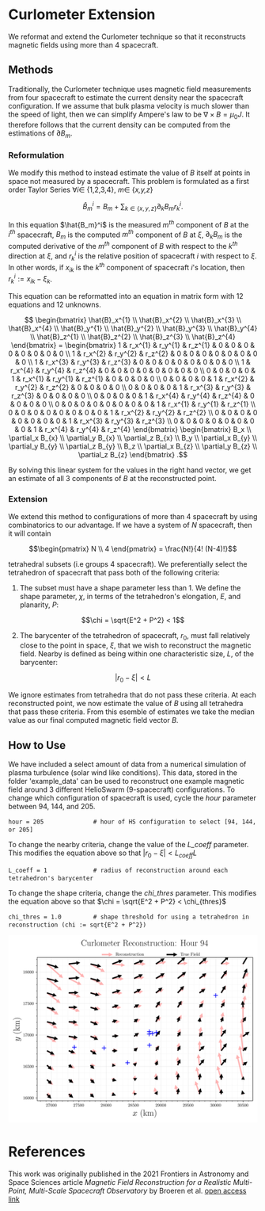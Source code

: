 # Curlometer Extension
We reformat and extend the Curlometer technique so that it reconstructs magnetic fields using more than 4 spacecraft.

## Methods
Traditionally, the Curlometer technique uses magnetic field measurements from four spacecraft to estimate the current density near the spacecraft configuration. If we assume that bulk plasma velocity is much slower than the speed of light, then we can simplify Ampere's law to be $\nabla \times B = \mu_0 J$. It therefore follows that the current density can be computed from the estimations of $\partial B_m$.

### Reformulation
We modify this method to instead estimate the value of $B$ itself at points in space not measured by a spacecraft. This problem is formulated as a first order Taylor Series $\forall i \in$ {1,2,3,4}, $m \in$ {*x,y,z*}

```math
\hat{B}_m^i=B_m+\sum_{k \in \{x,y,z\}} \partial_k B_{m} r_{k}^{i}.
```

In this equation $\hat{B_m}^i$ is the measured $m^{th}$ component of $B$ at the $i^{th}$ spacecraft, $B_m$ is the computed $m^{th}$ component of $B$ at $\xi$, $\partial_k B_{m}$ is the computed derivative of the $m^{th}$ component of $B$ with respect to the $k^{th}$ direction at $\xi$, and $r_k^{i}$ is the relative position of spacecraft $i$ with respect to $\xi$. In other words, if $x_{ik}$ is the $k^{th}$ component of spacecraft $i$'s location, then $r_k^{i} := x_{ik} - \xi_k$.

This equation can be reformatted into an equation in matrix form with 12 equations and 12 unknowns.

```math
 \begin{bmatrix} \hat{B}_x^{1} \\ \hat{B}_x^{2} \\ \hat{B}_x^{3} \\ \hat{B}_x^{4} \\ \hat{B}_y^{1} \\ \hat{B}_y^{2} \\ \hat{B}_y^{3} \\ \hat{B}_y^{4} \\ \hat{B}_z^{1} \\ \hat{B}_z^{2} \\ \hat{B}_z^{3} \\ \hat{B}_z^{4}  \end{bmatrix}  
=
\begin{bmatrix}
1 & r_x^{1} & r_y^{1} & r_z^{1} & 0 & 0 & 0 & 0 & 0 & 0 & 0 & 0 \\
1 & r_x^{2} & r_y^{2} & r_z^{2} & 0 & 0 & 0 & 0 & 0 & 0 & 0 & 0 \\
1 & r_x^{3} & r_y^{3} & r_z^{3} & 0 & 0 & 0 & 0 & 0 & 0 & 0 & 0 \\
1 & r_x^{4} & r_y^{4} & r_z^{4} & 0 & 0 & 0 & 0 & 0 & 0 & 0 & 0 \\
0 & 0 & 0 & 0 & 1 & r_x^{1} & r_y^{1} & r_z^{1} & 0 & 0 & 0 & 0 \\
0 & 0 & 0 & 0 & 1 & r_x^{2} & r_y^{2} & r_z^{2} & 0 & 0 & 0 & 0 \\
0 & 0 & 0 & 0 & 1 & r_x^{3} & r_y^{3} & r_z^{3} & 0 & 0 & 0 & 0 \\
0 & 0 & 0 & 0 & 1 & r_x^{4} & r_y^{4} & r_z^{4} & 0 & 0 & 0 & 0 \\
0 & 0 & 0 & 0 & 0 & 0 & 0 & 0 & 1 & r_x^{1} & r_y^{1} & r_z^{1} \\
0 & 0 & 0 & 0 & 0 & 0 & 0 & 0 & 1 & r_x^{2} & r_y^{2} & r_z^{2} \\
0 & 0 & 0 & 0 & 0 & 0 & 0 & 0 & 1 & r_x^{3} & r_y^{3} & r_z^{3} \\
0 & 0 & 0 & 0 & 0 & 0 & 0 & 0 & 1 & r_x^{4} & r_y^{4} & r_z^{4}
\end{bmatrix}
\begin{bmatrix} B_x \\ \partial_x B_{x} \\ \partial_y B_{x} \\ \partial_z B_{x} \\ B_y \\ \partial_x B_{y} \\ \partial_y B_{y} \\ \partial_z B_{y} \\ B_z \\ \partial_x B_{z} \\ \partial_y B_{z} \\ \partial_z B_{z}  \end{bmatrix} .
```
By solving this linear system for the values in the right hand vector, we get an estimate of all 3 components of $B$ at the reconstructed point.

### Extension
We extend this method to configurations of more than 4 spacecraft by using combinatorics to our advantage. If we have a system of $N$ spacecraft, then it will contain 
```math
\begin{pmatrix} N \\ 4 \end{pmatrix} = \frac{N!}{4! (N-4)!}
```
tetrahedral subsets (i.e groups 4 spacecraft). We preferentially select the tetrahedron of spacecraft that pass both of the following criteria:
1. The subset must have a shape parameter less than 1. We define the shape parameter, $\chi$, in terms of the tetrahedron's elongation, $E$, and planarity, $P$:
```math
\chi = \sqrt{E^2 + P^2} < 1
```
2. The barycenter of the tetrahedron of spacecraft, $r_0$, must fall relatively close to the point in space, $\xi$, that we wish to reconstruct the magnetic field. Nearby is defined as being within one characteristic size, $L$, of the barycenter:
```math
|r_0 - \xi| < L
```

We ignore estimates from tetrahedra that do not pass these criteria. At each reconstructed point, we now estimate the value of $B$ using all tetrahedra that pass these criteria. From this esemble of estimates we take the median value as our final computed magnetic field vector $B$.



## How to Use
We have included a select amount of data from a numerical simulation of plasma turbulence (solar wind like conditions). This data, stored in the folder 'example_data' can be used to reconstruct one example magnetic field around 3 different HelioSwarm (9-spacecraft) configurations. To change which configuration of spacecraft is used, cycle the *hour* parameter between 94, 144, and 205.
```
hour = 205              # hour of HS configuration to select [94, 144, or 205]
```
To change the nearby criteria, change the value of the *L_coeff* parameter. This modifies the equation above so that $|r_0 - \xi| < L_{coeff} L$
```
L_coeff = 1             # radius of reconstruction around each tetrahedron's barycenter
```
To change the shape criteria, change the *chi_thres* parameter. This modifies the equation above so that $\chi = \sqrt{E^2 + P^2} < \chi_{thres}$
```
chi_thres = 1.0         # shape threshold for using a tetrahedron in reconstruction (chi := sqrt{E^2 + P^2})
```

<img src="Curlometer_Reconstruction/figures/Brecon_hour94.png" alt="Example Reconstruction" width="600"/>

# References
This work was originally published in the 2021 Frontiers in Astronomy and Space Sciences article *Magnetic Field Reconstruction for a Realistic Multi-Point, Multi-Scale Spacecraft Observatory* by Broeren et al.
[open access link](https://doi.org/10.3389/fspas.2021.727076)

